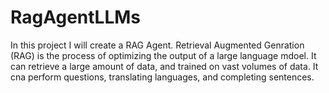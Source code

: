 # RagAgentLLMs
In this project I will create a RAG Agent.
Retrieval Augmented Genration (RAG) is the process of optimizing the output of a large language mdoel.
It can retrieve a large amount of data, and trained on vast volumes of data. 
It cna perform questions, translating languages, and completing sentences. 
